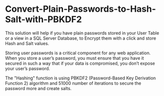 # Convert-Plain-Passwords-to-Hash-Salt-with-PBKDF2
This solution will help if you have plain passwords stored in your User Table or a view in a  SQL Server Database, to Encrypt them with a click and store Hash and Salt values.

Storing user passwords is a critical component for any web application. When you store a user’s password, you must ensure that you have it secured in such a way that if your data is compromised, you don’t expose your user’s password.

The "Hashing" function is using PBKDF2 (Password-Based Key Derivation Function 2) algorithm and 51000 number of iterations to secure the password more and create salts.